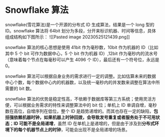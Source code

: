 
# Snowflake 算法
snowflake(雪花算法)是一个开源的分布式 ID 生成算法，结果是一个 long 型的 ID。snowflake 算法将 64bit 划分为多段，分开来标识机器、时间等信息，具体组成结构如下图所示：
![[Pasted image 20230525121439.png]]

snowflake 算法的核心思想是使用 41bit 作为毫秒数，10bit 作为机器的 ID（比如其中 5 个 bit 可作为数据中心，5 个 bit 作为机器 ID）,12bit 作为毫秒内的流水号（意味着每个节点在每毫秒可以产生 4096 个 ID），最后还有一个符号位，永远是 0。

snowflake 算法可以根据自身业务的需求进行一定的调整。比如估算未来的数据中心个数，每个数据中心内的机器数，以及统一毫秒内的并发数来调整在算法中所需要的 bit 数。

snowflake 算法的优势是稳定性高，不依赖于数据库等第三方系统；使用灵活方便，可以根据业务需求的特性来调整算法中的 bit 位；单机上 ID 单调自增，毫秒数在高位，自增序列在低位，整个 ID 是趋势递增的。而其也存在一定的缺陷，**包括强依赖机器时钟，如果机器上时钟回拨，会导致发号重复或者服务处于不可用状态**；**ID 可能不是全局递增**，虽然 ID 在单机上是递增的，但是由于涉及到**分布式环境下的每个机器节点上的时钟**，可能会出现不是全局递增的场景。